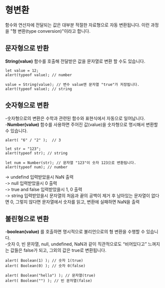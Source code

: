 # 형변환
함수와 연산자에 전달되는 값은 대부분 적절한 자료형으로 자동 변환됩니다. 이런 과정을 "형 변환(type conversion)"이라고 합니다.

## 문자형으로 반환
**String(value)** 함수를 호출해 전달받은 값을 문자열로 변환 할 수도 있습니다.
```
let value = 12;
alert(typeof value); // number

value = String(value); // 변수 value엔 문자열 "true"가 저장됩니다.
alert(typeof value); // string
```

## 숫자형으로 변환
-숫자형으로의 변환은 수학과 관련된 함수와 표현식에서 자동으로 일어납니다.<br>
-**Number(value)** 함수를 사용하면 주어진 값(value)을 숫자형으로 명시해서 변환할 수 있습니다.
```
alert( "6" / "2" );  // 3

let str = "123";
alert(typeof str); // string

let num = Number(str); // 문자열 "123"이 숫자 123으로 변환됩니다.
alert(typeof num); // number
```
-> undefind 입력받았을시 NaN 출력<br>
-> null 입력받았을시 0 출력<br>
-> true and false 입력받았을시 1, 0 출력<br>
-> string 입력받았을시 문자열의 처음과 끝의 공백이 제거 후 남아있는 문자열이 없다면 0, 그렇지 않다면 문자열에서 숫자를 읽고, 변환에 실패하면 NaN을 출력<br>

## 불린형으로 변환
-**boolean(value)** 를 호출하면 명시적으로 불리언으로의 형 변환을 수행할 수 있습니다.<br>
-숫자 0, 빈 문자열, null, undefined, NaN과 같이 직관적으로도 “비어있다고” 느껴지는 값들은 false가 되고, 그외의 값은 true로 변환됩니다.
```
alert( Boolean(1) ); // 숫자 1(true)
alert( Boolean(0) ); // 숫자 0(false)

alert( Boolean("hello") ); // 문자열(true)
alert( Boolean("") ); // 빈 문자열(false)
```
